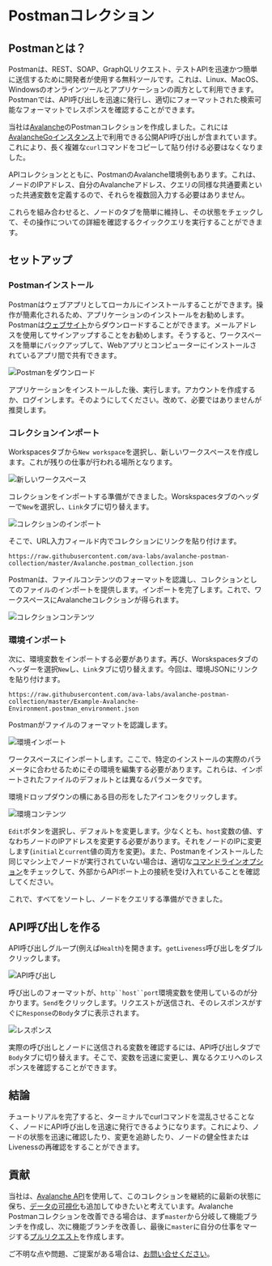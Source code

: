 # Postmanコレクション

## Postmanとは？

Postmanは、REST、SOAP、GraphQLリクエスト、テストAPIを迅速かつ簡単に送信するために開発者が使用する無料ツールです。これは、Linux、MacOS、Windowsのオンラインツールとアプリケーションの両方として利用できます。Postmanでは、API呼び出しを迅速に発行し、適切にフォーマットされた検索可能なフォーマットでレスポンスを確認することができます。

当社は[Avalanche](https://docs.avax.network)のPostmanコレクションを作成しました。これには[AvalancheGoインスタンス](../release-notes/avalanchego.md)上で利用できる公開API呼び出しが含まれています。これにより、長く複雑な`curl`コマンドをコピーして貼り付ける必要はなくなりました。

APIコレクションとともに、PostmanのAvalanche環境例もあります。これは、ノードのIPアドレス、自分のAvalancheアドレス、クエリの同様な共通要素といった共通変数を定義するので、それらを複数回入力する必要はありません。

これらを組み合わせると、ノードのタブを簡単に維持し、その状態をチェックして、その操作についての詳細を確認するクイッククエリを実行することができます。

## セットアップ

### Postmanインストール

Postmanはウェブアプリとしてローカルにインストールすることができます。操作が簡素化されるため、アプリケーションのインストールをお勧めします。Postmanは[ウェブサイト](https://www.postman.com/downloads/)からダウンロードすることができます。メールアドレスを使用してサインアップすることをお勧めします。そうすると、ワークスペースを簡単にバックアップして、Webアプリとコンピューターにインストールされているアプリ間で共有できます。

![Postmanをダウンロード](../../.gitbook/assets/postman_01_download.png)

アプリケーションをインストールした後、実行します。アカウントを作成するか、ログインします。そのようにしてください。改めて、必要ではありませんが推奨します。

### コレクションインポート

Workspacesタブから`New workspace`を選択し、新しいワークスペースを作成します。これが残りの仕事が行われる場所となります。

![新しいワークスペース](../../.gitbook/assets/postman_02_workspace.png)

コレクションをインポートする準備ができました。Worskspacesタブのヘッダーで`New`を選択し、`Link`タブに切り替えます。

![コレクションのインポート](../../.gitbook/assets/postman_03_import.png)

そこで、URL入力フィールド内でコレクションにリンクを貼り付けます。

```text
https://raw.githubusercontent.com/ava-labs/avalanche-postman-collection/master/Avalanche.postman_collection.json
```

Postmanは、ファイルコンテンツのフォーマットを認識し、コレクションとしてのファイルのインポートを提供します。インポートを完了します。これで、ワークスペースにAvalancheコレクションが得られます。

![コレクションコンテンツ](../../.gitbook/assets/postman_04_collection.png)

### 環境インポート

次に、環境変数をインポートする必要があります。再び、Worskspacesタブのヘッダーを選択`New`し、`Link`タブに切り替えます。今回は、環境JSONにリンクを貼り付けます。

```text
https://raw.githubusercontent.com/ava-labs/avalanche-postman-collection/master/Example-Avalanche-Environment.postman_environment.json
```

Postmanがファイルのフォーマットを認識します。

![環境インポート](../../.gitbook/assets/postman_05_environment.png)

ワークスペースにインポートします。ここで、特定のインストールの実際のパラメータに合わせるためにその環境を編集する必要があります。これらは、インポートされたファイルのデフォルトとは異なるパラメータです。

環境ドロップダウンの横にある目の形をしたアイコンをクリックします。

![環境コンテンツ](../../.gitbook/assets/postman_06_variables.png)

`Edit`ボタンを選択し、デフォルトを変更します。少なくとも、`host`変数の値、すなわちノードのIPアドレスを変更する必要があります。それをノードのIPに変更します(`initial`と`current`値の両方を変更)。また、Postmanをインストールした同じマシン上でノードが実行されていない場合は、適切な[コマンドラインオプション](../references/command-line-interface.md#http-server)をチェックして、外部からAPIポート上の接続を受け入れていることを確認してください。

これで、すべてをソートし、ノードをクエリする準備ができました。

## API呼び出しを作る

API呼び出しグループ(例えば`Health`)を開きます。`getLiveness`呼び出しをダブルクリックします。

![API呼び出し](../../.gitbook/assets/postman_07_making_calls.png)

呼び出しのフォーマットが、`http``host``port`環境変数を使用しているのが分かります。`Send`をクリックします。リクエストが送信され、そのレスポンスがすぐに`Response`の`Body`タブに表示されます。

![レスポンス](../../.gitbook/assets/postman_08_response.png)

実際の呼び出しとノードに送信される変数を確認するには、API呼び出しタブで`Body`タブに切り替えます。そこで、変数を迅速に変更し、異なるクエリへのレスポンスを確認することができます。

## 結論

チュートリアルを完了すると、ターミナルでcurlコマンドを混乱させることなく、ノードにAPI呼び出しを迅速に発行できるようになります。これにより、ノードの状態を迅速に確認したり、変更を追跡したり、ノードの健全性またはLivenessの再確認をすることができます。

## 貢献

当社は、[Avalanche API](https://docs.avax.network/build/avalanchego-apis)を使用して、このコレクションを継続的に最新の状態に保ち、[データの可視化](https://learning.postman.com/docs/sending-requests/visualizer/#visualizing-response-data)も追加してゆきたいと考えています。Avalanche Postmanコレクションを改善できる場合は、まず`master`から分岐して機能ブランチを作成し、次に機能ブランチを改善し、最後に`master`に自分の仕事をマージする[プルリクエスト](https://github.com/ava-labs/avalanche-docs/pulls)を作成します。

ご不明な点や問題、ご提案がある場合は、[お問い合せください](https://chat.avalabs.org/)。

